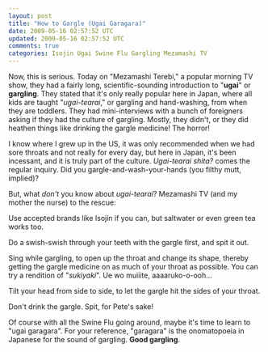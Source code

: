 ```yaml
---           
layout: post
title: "How to Gargle (Ugai Garagara)"
date: 2009-05-16 02:57:52 UTC
updated: 2009-05-16 02:57:52 UTC
comments: true
categories: Isojin Ugai Swine Flu Gargling Mezamashi TV
---
```

 

Now, this is serious. Today on "Mezamashi Terebi," a popular morning TV show, they had a fairly long, scientific-sounding introduction to "**ugai**" or **gargling**. They stated that it's only really popular here in Japan, where all kids are taught "_ugai-tearai_," or gargling and hand-washing, from when they are toddlers. They had mini-interviews with a bunch of foreigners asking if they had the culture of gargling. Mostly, they didn't, or they did heathen things like drinking the gargle medicine! The horror!


I know where I grew up in the US, it was only recommended when we had sore throats and not really for every day, but here in Japan, it's been incessant, and it is truly part of the culture. _Ugai-tearai shita?_ comes the regular inquiry. Did you gargle-and-wash-your-hands (you filthy mutt, implied)?


But, what _don't_ you know about _ugai-tearai_? Mezamashi TV (and my mother the nurse) to the rescue: 





Use accepted brands like Isojin if you can, but saltwater or even green tea works too.


Do a swish-swish through your teeth with the gargle first, and spit it out.


Sing while gargling, to open up the throat and change its shape, thereby getting the gargle medicine on as much of your throat as possible. You can try a rendition of "_sukiyaki_". Ue wo muiiite, aaaaruko-o-ooh... 


Tilt your head from side to side, to let the gargle hit the sides of your throat. 


Don't drink the gargle. Spit, for Pete's sake!





Of course with all the Swine Flu going around, maybe it's time to learn to "ugai garagara". For your reference, "garagara" is the onomatopoeia in Japanese for the sound of gargling. **Good gargling**. 

